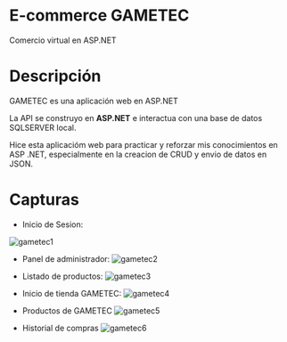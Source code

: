 # E-commerce GAMETEC
Comercio virtual en ASP.NET

# Descripción
  GAMETEC es una aplicación web en ASP.NET 
  
  La API se construyo en **ASP.NET** e interactua 
  con una base de datos SQLSERVER local.
  
  Hice esta aplicacióm web para practicar y reforzar mis conocimientos en ASP .NET, especialmente en la creacion de CRUD y envio de datos en JSON.
  
# Capturas
  - Inicio de Sesion:
  
![gametec1](https://user-images.githubusercontent.com/76268781/156957951-4bbde7d2-2c00-4ae5-b394-9bf5edd860b1.png)

  - Panel de administrador:
![gametec2](https://user-images.githubusercontent.com/76268781/156957954-788dc616-383b-463f-bb9d-1fd99cb24742.png)

  - Listado de productos:
![gametec3](https://user-images.githubusercontent.com/76268781/156957955-3bff9674-2dc6-4d71-84c3-d3dc7aff1f66.png)
  - Inicio de tienda GAMETEC:
![gametec4](https://user-images.githubusercontent.com/76268781/156957958-731827cd-05ac-4d02-bc38-d09bcb82a9b3.png)
  - Productos de GAMETEC
![gametec5](https://user-images.githubusercontent.com/76268781/156957962-168899a2-55b9-4e4d-bb9c-e0c810a5fd15.png)
  - Historial de compras
![gametec6](https://user-images.githubusercontent.com/76268781/156957965-af4bb6ee-b60d-4ca2-a087-1a75d6832ad2.png)
